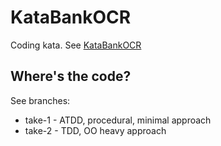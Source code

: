 # KataBankOCR

Coding kata. See [KataBankOCR](http://codingdojo.org/cgi-bin/wiki.pl?KataBankOCR)

## Where's the code?

See branches:

* take-1 - ATDD, procedural, minimal approach
* take-2 - TDD, OO heavy approach
